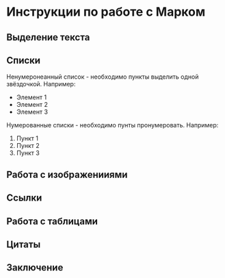 # Инструкции по работе с Марком

## Выделение текста

## Списки

Ненумеронеанный список - необходимо пункты выделить одной звёздочкой. Например: 
* Элемент 1
* Элемент 2
* Элемент 3

Нумерованные списки - необходимо пунты пронумеровать. Например:
1. Пункт 1
2. Пункт 2
3. Пункт 3

## Работа с изображенииями

## Ссылки

## Работа с таблицами 

## Цитаты

## Заключение